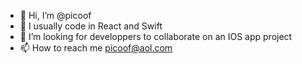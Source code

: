- 👋 Hi, I’m @picoof
- 👀 I usually code in React and Swift
- 💞️ I’m looking for developpers to collaborate on an IOS app project
- 📫 How to reach me picoof@aol.com



<!---
picoof/picoof is a ✨ special ✨ repository because its `README.md` (this file) appears on your GitHub profile.
You can click the Preview link to take a look at your changes.
--->
